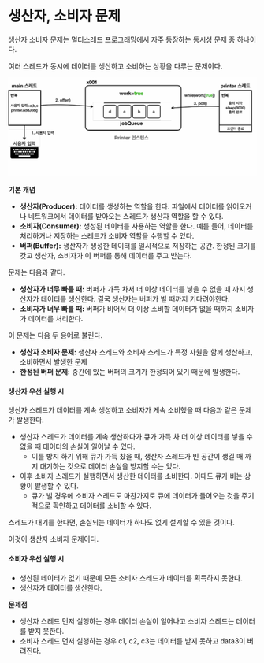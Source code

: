 생산자, 소비자 문제
==
생산자 소비자 문제는 멀티스레드 프로그래밍에서 자주 등장하는 동시성 문제 중 하나이다.

여러 스레드가 동시에 데이터를 생산하고 소비하는 상황을 다루는 문제이다.

![img.png](img.png)

**기본 개념**
- **생산자(Producer):** 데이터를 생성하는 역할을 한다. 파일에서 데이터를 읽어오거나 네트워크에서 데이터를 받아오는 스레드가 생산자 역할을 할 수 있다. 
- **소비자(Consumer):** 생성된 데이터를 사용하는 역할을 한다. 예를 들어, 데이터를 처리하거나 저장하는 스레드가 소비자 역할을 수행할 수 있다.
- **버퍼(Buffer):** 생산자가 생성한 데이터를 일시적으로 저장하는 공간. 한정된 크기를 갖고 생산자, 소비자가 이 버퍼를 통해 데이터를 주고 받는다.

문제는 다음과 같다.
- **생산자가 너무 빠를 때:** 버퍼가 가득 차서 더 이상 데이터를 넣을 수 없을 때 까지 생산자가 데이터를 생산한다. 결국 생산자는 버퍼가 빌 때까지 기다려야한다.
- **소비자가 너무 빠를 때:** 버퍼가 비어서 더 이상 소비할 데이터가 없을 때까지 소비자가 데이터를 처리한다.

이 문제는 다음 두 용어로 불린다.
- **생산자 소비자 문제:** 생산자 스레드와 소비자 스레드가 특정 자원을 함께 생산하고, 소비하면서 발생한 문제
- **한정된 버퍼 문제:** 중간에 있는 버퍼의 크기가 한정되어 있기 때문에 발생한다.

#### 생산자 우선 실행 시
생산자 스레드가 데이터를 계속 생성하고 소비자가 게속 소비했을 때 다음과 같은 문제가 발생한다.
- 생산자 스레드가 데이터를 계속 생산하다가 큐가 가득 차 더 이상 데이터를 넣을 수 없을 때 데이터의 손실이 일어날 수 있다.
  - 이를 방지 하기 위해 큐가 가득 찼을 때, 생산자 스레드가 빈 공간이 생길 때 까지 대기하는 것으로 데이터 손실을 방지할 수는 있다.
- 이후 소비자 스레드가 실행하면서 생산한 데이터를 소비한다. 이때도 큐가 비는 상황이 발생할 수 있다.
  - 큐가 빌 경우에 소비자 스레드도 마찬가지로 큐에 데이터가 들어오는 것을 주기적으로 확인하고 데이터를 소비할 수 있다.

스레드가 대기를 한다면, 손실되는 데이터가 하나도 없게 설계할 수 있을 것이다.

이것이 생산자 소비자 문제이다.

#### 소비자 우선 실행 시
- 생산된 데이터가 없기 때문에 모든 소비자 스레드가 데이터를 획득하지 못한다.
- 생산자가 데이터를 생산한다.  

**문제점**
- 생산자 스레드 먼저 실행하는 경우 데이터 손실이 일어나고 소비자 스레드는 데이터를 받지 못한다.
- 소비자 스레드 먼저 실행하는 경우 c1, c2, c3는 데이터를 받지 못하고 data3이 버려진다.


